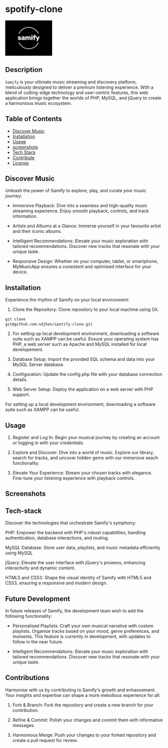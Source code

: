 # spotify-clone

![LOGO](assets/img/logo2.png)

## Description

`Samify` is your ultimate music streaming and discovery platform, meticulously designed to deliver a premium listening experience. With a blend of cutting-edge technology and user-centric features, this web application brings together the worlds of PHP, MySQL, and jQuery to create a harmonious music ecosystem.

## Table of Contents

- [Discover Music](#discover-music)
- [Installation](#installation)
- [Usage](#usage)
- [screenshots](#screenshots)
- [Tech Stack](#tech-stack)
- [Contribute](#contribute)
- [License](#license)

## Discover Music

Unleash the power of Samify to explore, play, and curate your music journey:

- Immersive Playback: Dive into a seamless and high-quality music streaming experience. Enjoy smooth playback, controls, and track information.

- Artists and Albums at a Glance: Immerse yourself in your favourite artist and their iconic albums.

- Intelligent Recommendations: Elevate your music exploration with tailored recommendations. Discover new tracks that resonate with your unique taste.

- Responsive Design: Whether on your computer, tablet, or smartphone, MyMusicApp ensures a consistent and optimised interface for your device.

## Installation

Experience the rhythm of Samify on your local environment:

1. Clone the Repository: Clone repository to your local machine using Git.

```
git clone
git@github.com:sdjhen/spotify-clone.git

```

2. For setting up local development environment, downloading a software suite such as XAMPP can be useful. Ensure your operating system has PHP, a web server such as Apache and MySQL installed for local developement.

3. Database Setup: Import the provided SQL schema and data into your MySQL Server database.

4. Configuration: Update the config.php file with your database connection details.

5. Web Server Setup: Deploy the application on a web server with PHP support.

For setting up a local development environment, downloading a software suite such as XAMPP can be useful.

## Usage

1. Register and Log In: Begin your musical journey by creating an account or logging in with your credentials.

2. Explore and Discover: Dive into a world of music. Explore our library, search for tracks, and uncover hidden gems with our immersive seach functionality.

3. Elevate Your Experience: Stream your chosen tracks with elegance. Fine-tune your listening experience with playback controls.

## Screenshots

## Tech-stack

Discover the technologies that orchestrate Samify's symphony:

PHP: Empower the backend with PHP's robust capabilities, handling authentication, database interactions, and routing.

MySQL Database: Store user data, playlists, and music metadata efficiently using MySQL

jQuery: Elevate the user interface with jQuery's prowess, enhancing interactivity and dynamic content.

HTML5 and CSS3: Shape the visual identity of Samify with HTML5 and CSS3, ensuring a responsive and modern design.

## Future Development

In future releases of Samify, the development team wish to add the following functionality:

- Personalised Playlists: Craft your own musical narrative with custom playlists. Organise tracks based on your mood, genre preferences, and moments. This feature is currently in development, with updates to follow in the near future.

- Intelligent Recommendations: Elevate your music exploration with tailored recommendations. Discover new tracks that resonate with your unique taste.

## Contributions

Harmonise with us by contributing to Samify's growth and enhancement. Your insights and expertise can shape a more melodious experience for all:

1. Fork & Branch: Fork the repository and create a new branch for your contribution.

2. Refine & Commit: Polish your changes and commit them with informative messages.

3. Harmonious Merge: Push your changes to your forked repository and create a pull request for review.
